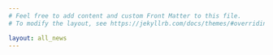 ```yaml
---
# Feel free to add content and custom Front Matter to this file.
# To modify the layout, see https://jekyllrb.com/docs/themes/#overriding-theme-defaults

layout: all_news
---
```

